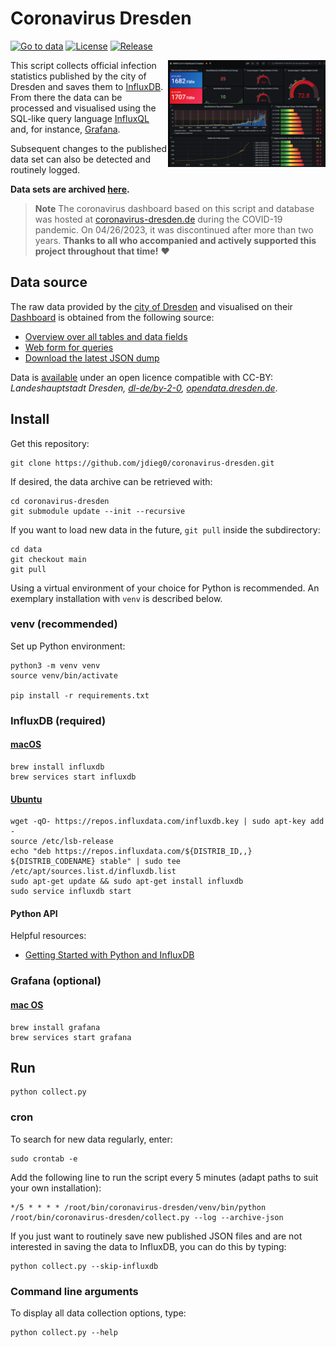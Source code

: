 # Coronavirus Dresden

[![Go to data](https://img.shields.io/badge/corona-code-yellow)](https://github.com/jdieg0/coronavirus-dresden-data)
[![License](https://img.shields.io/github/license/jdieg0/coronavirus-dresden)](https://github.com/jdieg0/coronavirus-dresden/blob/main/LICENSE)
[![Release](https://img.shields.io/github/v/release/jdieg0/coronavirus-dresden)](https://github.com/jdieg0/coronavirus-dresden/releases)

<a href="https://raw.githubusercontent.com/jdieg0/coronavirus-dresden/main/assets/images/grafana_covid-19-dashboard-dresden_screenshot.png"><img align="right" width="50%" src="assets/images/grafana_covid-19-dashboard-dresden_screenshot.png" title="Visualization with Grafana" alt="Screenshot of a Grafana dashboard that uses the data"></a>

This script collects official infection statistics published by the city of Dresden and saves them to [InfluxDB](https://www.influxdata.com/products/influxdb-overview/). From there the data can be processed and visualised using the SQL-like query language [InfluxQL](https://docs.influxdata.com/influxdb/v1.8/query_language/spec/) and, for instance, [Grafana](https://grafana.com/docs/grafana/latest/datasources/influxdb/).

Subsequent changes to the published data set can also be detected and routinely logged.

**Data sets are archived [here](https://github.com/jdieg0/coronavirus-dresden-data).**

> **Note**
> The coronavirus dashboard based on this script and database was hosted at [coronavirus-dresden.de](https://coronavirus-dresden.de/) during the COVID-19 pandemic. On 04/26/2023, it was discontinued after more than two years. **Thanks to all who accompanied and actively supported this project throughout that time!** :heart:

## Data source

The raw data provided by the [city of Dresden](https://www.dresden.de/de/leben/gesundheit/hygiene/infektionsschutz/corona.php) and visualised on their [Dashboard](https://experience.arcgis.com/experience/d2386f3214c1451c81b242be69bb3d50) is obtained from the following source:

- [Overview over all tables and data fields](https://services.arcgis.com/ORpvigFPJUhb8RDF/ArcGIS/rest/services/corona_DD_7_Sicht/FeatureServer/layers)
- [Web form for queries](https://services.arcgis.com/ORpvigFPJUhb8RDF/ArcGIS/rest/services/corona_DD_7_Sicht/FeatureServer/query)
- [Download the latest JSON dump](https://services.arcgis.com/ORpvigFPJUhb8RDF/arcgis/rest/services/corona_DD_7_Sicht/FeatureServer/0/query?f=pjson&where=ObjectId>=0&outFields=*)

Data is [available](https://github.com/jdieg0/coronavirus-dresden-data) under an open licence compatible with CC-BY: *Landeshauptstadt Dresden, [dl-de/by-2-0](https://www.govdata.de/dl-de/by-2-0), [opendata.dresden.de](https://opendata.dresden.de/)*.

## Install

Get this repository:

    git clone https://github.com/jdieg0/coronavirus-dresden.git

If desired, the data archive can be retrieved with:

    cd coronavirus-dresden
    git submodule update --init --recursive

If you want to load new data in the future, ```git pull``` inside the subdirectory:

    cd data
    git checkout main
    git pull

Using a virtual environment of your choice for Python is recommended. An exemplary installation with ```venv``` is described below.

### venv (recommended)

Set up Python environment:

	python3 -m venv venv
	source venv/bin/activate

    pip install -r requirements.txt

### InfluxDB (required)

#### [macOS](https://docs.influxdata.com/influxdb/v1.8/introduction/install/)

	brew install influxdb
	brew services start influxdb

#### [Ubuntu](https://docs.influxdata.com/influxdb/v1.8/introduction/install/)

    wget -qO- https://repos.influxdata.com/influxdb.key | sudo apt-key add -
    source /etc/lsb-release
    echo "deb https://repos.influxdata.com/${DISTRIB_ID,,} ${DISTRIB_CODENAME} stable" | sudo tee /etc/apt/sources.list.d/influxdb.list
    sudo apt-get update && sudo apt-get install influxdb
    sudo service influxdb start

#### Python API

Helpful resources:

- [Getting Started with Python and InfluxDB](https://www.influxdata.com/blog/getting-started-python-influxdb/)

### Grafana (optional)

#### [mac OS](https://grafana.com/docs/grafana/latest/installation/mac/)

    brew install grafana
    brew services start grafana

## Run

    python collect.py

### cron

To search for new data regularly, enter:

    sudo crontab -e

Add the following line to run the script every 5 minutes (adapt paths to suit your own installation):

    */5 * * * * /root/bin/coronavirus-dresden/venv/bin/python /root/bin/coronavirus-dresden/collect.py --log --archive-json

If you just want to routinely save new published JSON files and are not interested in saving the data to InfluxDB, you can do this by typing:

    python collect.py --skip-influxdb

### Command line arguments

To display all data collection options, type:

    python collect.py --help